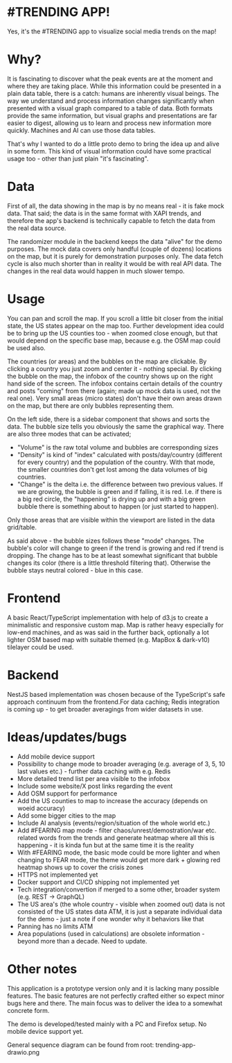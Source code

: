 # #TRENDING APP!

Yes, it's the #TRENDING app to visualize social media trends on the map!

# Why?

It is fascinating to discover what the peak events are at the moment and where they are taking place. While this information could be presented in a plain data table, there is a catch: humans are inherently visual beings. The way we understand and process information changes significantly when presented with a visual graph compared to a table of data. Both formats provide the same information, but visual graphs and presentations are far easier to digest, allowing us to learn and process new information more quickly. Machines and AI can use those data tables. 

That's why I wanted to do a little proto demo to bring the idea up and alive in some form. This kind of visual information could have some practical usage too - other than just plain "it's fascinating".

# Data

First of all, the data showing in the map is by no means real - it is fake mock data. That said; the data is in the same format with XAPI trends, and therefore the app's backend is technically capable to fetch the data from the real data source. 

The randomizer module in the backend keeps the data "alive" for the demo purposes. The mock data covers only handful (couple of dozens) locations on the map, but it is purely for demonstration purposes only. The data fetch cycle is also much shorter than in reality it would be with real API data. The changes in the real data would happen in much slower tempo.

# Usage

You can pan and scroll the map. If you scroll a little bit closer from the initial state, the US states appear on the map too. Further development idea could be to bring up the US counties too - when zoomed close enough, but that would depend on the specific base map, because e.g. the OSM map could be used also.

The countries (or areas) and the bubbles on the map are clickable. By clicking a country you just zoom and center it - nothing special. By clicking the bubble on the map, the infobox of the country shows up on the right hand side of the screen. The infobox contains certain details of the country and posts "coming" from there (again; made up mock data is used, not the real one). Very small areas (micro states) don't have their own areas drawn on the map, but there are only bubbles representing them.

On the left side, there is a sidebar component that shows and sorts the data. The bubble size tells you obviously the same the graphical way. There are also three modes that can be activated; 
* "Volume" is the raw total volume and bubbles are corresponding sizes
* "Density" is kind of "index" calculated with posts/day/country (different for every country) and the population of the country. With that mode, the smaller countries don't get lost among the data volumes of big countries.
* "Change" is the delta i.e. the difference between two previous values. If we are growing, the bubble is green and if falling, it is red. I.e. if there is a big red circle, the "happening" is drying up and with a big green bubble there is something about to happen (or just started to happen).

Only those areas that are visible within the viewport are listed in the data grid/table.

As said above - the bubble sizes follows these "mode" changes. The bubble's color will change to green if the trend is growing and red if trend is dropping. The change has to be at least somewhat significant that bubble changes its color (there is a little threshold filtering that). Otherwise the bubble stays neutral colored - blue in this case.

# Frontend

A basic React/TypeScript implementation with help of d3.js to create a minimalistic and responsive custom map. Map is rather heavy especially for low-end machines, and as was said in the further back, optionally a lot lighter OSM based map with suitable themed (e.g. MapBox & dark-v10) tilelayer could be used.

# Backend

NestJS based implementation was chosen because of the TypeScript's safe approach continuum from the frontend.For data caching; Redis integration is coming up - to get broader averagings from wider datasets in use.

# Ideas/updates/bugs

* Add mobile device support
* Possibility to change mode to broader averaging (e.g. average of 3, 5, 10 last values etc.) - further data caching with e.g. Redis
* More detailed trend list per area visible to the infobox
* Include some website/X post links regarding the event
* Add OSM support for performance
* Add the US counties to map to increase the accuracy (depends on woeid accuracy)
* Add some bigger cities to the map
* Include AI analysis (events/region/situation of the whole world etc.)
* Add #FEARING map mode - filter chaos/unrest/demostration/war etc. related words from the trends and generate heatmap where all this is happening - it is kinda fun but at the same time it is the reality
* With #FEARING mode, the basic mode could be more lighter and when changing to FEAR mode, the theme would get more dark + glowing red heatmap shows up to cover the crisis zones
* HTTPS not implemented yet
* Docker support and CI/CD shipping not implemented yet
* Tech integration/convertion if merged to a some other, broader system (e.g. REST -> GraphQL)
* The US area's (the whole country - visible when zoomed out) data is not consisted of the US states data ATM, it is just a separate individual data for the demo - just a note if one wonder why it behaviors like that
* Panning has no limits ATM
* Area populations (used in calculations) are obsolete information - beyond more than a decade. Need to update.
  
# Other notes

This application is a prototype version only and it is lacking many possible features. The basic features are not perfectly crafted either so expect minor bugs here and there. The main focus was to deliver the idea to a somewhat concrete form.

The demo is developed/tested mainly with a PC and Firefox setup. No mobile device support yet.

General sequence diagram can be found from root: trending-app-drawio.png
